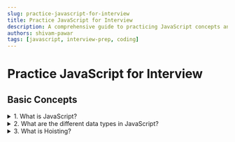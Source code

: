 ```yaml
---
slug: practice-javascript-for-interview
title: Practice JavaScript for Interview
description: A comprehensive guide to practicing JavaScript concepts and techniques for coding interviews.
authors: shivam-pawar
tags: [javascript, interview-prep, coding]
---
```


# Practice JavaScript for Interview

## Basic Concepts
<details>
  <summary>1. What is JavaScript?</summary>

  JavaScript is a **lightweight**, **interpreted** scripting language primarily used for creating **interactive web pages**.

  It is **single-threaded** with asynchronous capabilities using callbacks, promises, and **async/await**.
</details>

<details>
  <summary>2. What are the different data types in JavaScript?</summary>

  <ul>
    <li>Primitive types: <code>String</code>, <code>Number</code>, <code>Boolean</code>, <code>Null</code>, <code>Undefined</code>, <code>Symbol</code>, <code>BigInt</code>.</li>
    <li>Non-primitive: <code>Object</code> (including Arrays and Functions).</li>
  </ul>
</details>

<details>
  <summary>3. What is Hoisting?</summary>

  Hoisting is a JavaScript mechanism where variables and functions are moved to the top of their containing scope (either function or global scope) during the compilation phase, before the code is executed.

  This means you can use certain variables and functions before they are actually declared in the code.

  **Function Hoisting**  

  Function declarations are hoisted with their full definition, so they can be called before they're written in the code. 

  ```javascript
  sayHello(); // Output: Hello!

  function sayHello() {
    console.log("Hello!");
  }
  ```

  **Variable Hoisting - `var`**  

  `var` declarations are hoisted, but only the declaration, not the initialization. Its value remains `undefined` until the assignment is reached.
  ```javascript
  console.log(x); // Output: undefined
  var x = 10;
  ```

  **Variable Hoisting - `let` or `const`**  

  `let` and `const` are also hoisted, but they are in the **Temporal Dead Zone (TDZ)** from the start of the block until the declaration is encountered, so accessing them before that throws an error (`ReferenceError`).
  ```javascript
  console.log(y); // ❌ ReferenceError: Cannot access 'y' before initialization.
  let y = 20;
  ```
</details>
